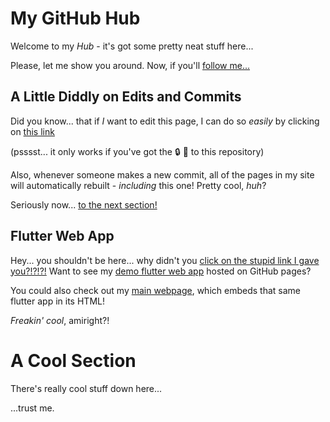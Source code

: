 # My GitHub Hub 

Welcome to my *Hub* - it's got some pretty neat stuff here...

Please, let me show you around. Now, if you'll [follow me...](https://github.com/TheGreatBabushka/#a-cool-section)

## A Little Diddly on Edits and Commits

Did you know... that if *I* want to edit this page, I can do so *easily* by clicking on [this link](https://github.com/TheGreatBabushka/TheGreatBabushka/edit/main/README.md)

(psssst... it only works if you've got the :lock: :key: to this repository)

Also, whenever someone makes a new commit, all of the pages in my site will automatically rebuilt - *including* this one! Pretty cool, _huh_? 

Seriously now... [to the next section!](https://github.com/TheGreatBabushka/TheGreatBabushka/main/README.md)


## Flutter Web App
Hey... you shouldn't be here... why didn't you [click on the stupid link I gave you?!?!?!](https://github.com/TheGreatBabushka/TheGreatBabushka/main/README.md)
Want to see my [demo flutter web app](https://thegreatbabushka.github.io/TheGreatBabushka) hosted on GitHub pages?


You could also check out my [main webpage](https://thegreatbabushka.github.io/#/), which embeds that same flutter app in its HTML!


_Freakin' cool_, amiright?!

# A Cool Section
There's really cool stuff down here...

...trust me.
